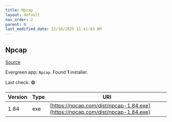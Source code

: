 ```yaml
---
title: Npcap
layout: default
nav_order: 2
parent: N
last_modified_date: 22/10/2025 11:41:03 AM
---
```


## Npcap

[Source](https://npcap.com/)

Evergreen app: `Npcap`. Found **1** installer.

Last check: 🟢

| Version | Type | URI                                                                            |
| ------- | ---- | ------------------------------------------------------------------------------ |
| 1.84    | exe  | [https://npcap.com/dist/npcap-1.84.exe](https://npcap.com/dist/npcap-1.84.exe) |
